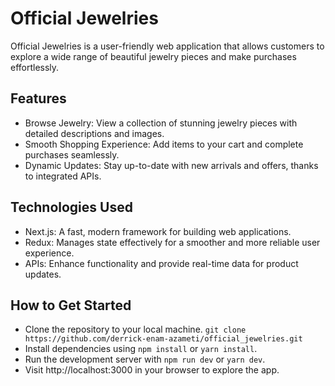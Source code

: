 # Official Jewelries
Official Jewelries is a user-friendly web application that allows customers to explore a wide range of beautiful jewelry pieces and make purchases effortlessly.

## Features
- Browse Jewelry: View a collection of stunning jewelry pieces with detailed descriptions and images.
- Smooth Shopping Experience: Add items to your cart and complete purchases seamlessly.
- Dynamic Updates: Stay up-to-date with new arrivals and offers, thanks to integrated APIs.

## Technologies Used
- Next.js: A fast, modern framework for building web applications.
- Redux: Manages state effectively for a smoother and more reliable user experience.
- APIs: Enhance functionality and provide real-time data for product updates.

## How to Get Started
- Clone the repository to your local machine.
`git clone https://github.com/derrick-enam-azameti/official_jewelries.git`
- Install dependencies using `npm install` or `yarn install`.
- Run the development server with `npm run dev` or `yarn dev`.
- Visit http://localhost:3000 in your browser to explore the app.